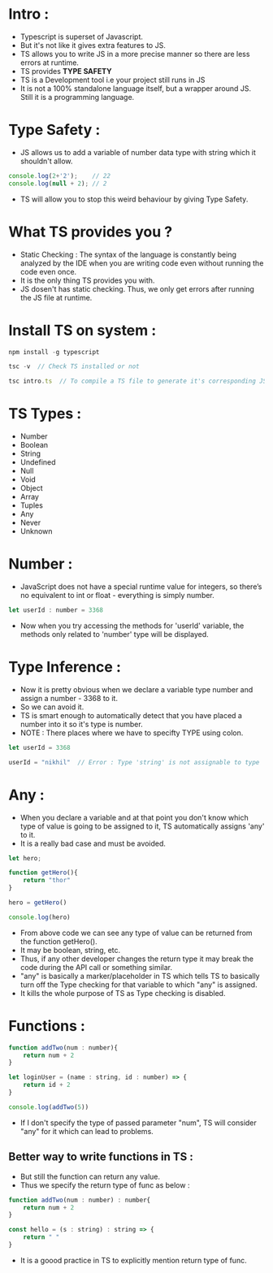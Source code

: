 # Intro :

- Typescript is superset of Javascript.
- But it's not like it gives extra features to JS.
- TS allows you to write JS in a more precise manner so there are less errors at runtime.
- TS provides **TYPE SAFETY**
- TS is a Development tool i.e your project still runs in JS
- It is not a 100% standalone language itself, but a wrapper around JS. Still it is a programming language.

# Type Safety :

- JS allows us to add a variable of number data type with string which it shouldn't allow.

```js
console.log(2+'2');    // 22
console.log(null + 2); // 2
```

- TS will allow you to stop this weird behaviour by giving Type Safety.

# What TS provides you ?

- Static Checking : The syntax of the language is constantly being analyzed by the IDE when you are writing code even without running the code even once.
- It is the only thing TS provides you with.
- JS dosen't has static checking. Thus, we only get errors after running the JS file at runtime.

# Install TS on system :

```js
npm install -g typescript

tsc -v  // Check TS installed or not

tsc intro.ts  // To compile a TS file to generate it's corresponding JS file
```

# TS Types :

- Number
- Boolean
- String
- Undefined 
- Null 
- Void
- Object
- Array
- Tuples
- Any
- Never
- Unknown

# Number :

- JavaScript does not have a special runtime value for integers, so there’s no equivalent to int or float - everything is simply number.

```js
let userId : number = 3368
```
- Now when you try accessing the methods for 'userId' variable, the methods only related to 'number' type will be displayed.

# Type Inference :

- Now it is pretty obvious when we declare a variable type number and assign a number - 3368 to it.
- So we can avoid it.
- TS is smart enough to automatically detect that you have placed a number into it so it's type is number.
- NOTE : There places where we have to specifty TYPE using colon.

```js
let userId = 3368

userId = "nikhil"  // Error : Type 'string' is not assignable to type 'number'
```

# Any :

- When you declare a variable and at that point you don't know which type of value is going to be assigned to it, TS automatically assigns 'any' to it.
- It is a really bad case and must be avoided.

```js
let hero;

function getHero(){
    return "thor"
}

hero = getHero()

console.log(hero)
```
- From above code we can see any type of value can be returned from the function getHero(). 
- It may be boolean, string, etc. 
- Thus, if any other developer changes the return type it may break the code during the API call or something similar.
- "any" is basically a marker/placeholder in TS which tells TS to basically turn off the Type checking for that variable to which "any" is assigned.
- It kills the whole purpose of TS as Type checking is disabled.

# Functions :

```js
function addTwo(num : number){
    return num + 2
}

let loginUser = (name : string, id : number) => {
    return id + 2
}

console.log(addTwo(5))
```

- If I don't specify the type of passed parameter "num", TS will consider "any" for it which can lead to problems.

## Better way to write functions in TS :

- But still the function can return any value.
- Thus we specify the return type of func as below :

```js
function addTwo(num : number) : number{
    return num + 2
}

const hello = (s : string) : string => {
    return " "
}
```
- It is a goood practice in TS to explicitly mention return type of func.








